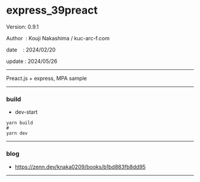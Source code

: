 ﻿# express_39preact

 Version: 0.9.1

 Author  : Kouji Nakashima / kuc-arc-f.com

 date    : 2024/02/20

 update : 2024/05/26   

***

Preact.js + express, MPA sample 

***
### build
* dev-start
```
yarn build
#
yarn dev
```

***
### blog

* https://zenn.dev/knaka0209/books/b1bd883fb8dd95

***

